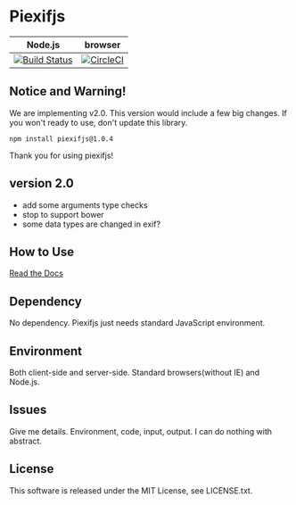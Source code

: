 Piexifjs
========

**Node.js**                                                                                                        |**browser**
-------------------------------------------------------------------------------------------------------------------|-----------
[![Build Status](https://travis-ci.org/hMatoba/piexifjs.svg?branch=2.0)](https://travis-ci.org/hMatoba/piexifjs)|[![CircleCI](https://circleci.com/gh/hMatoba/piexifjs/tree/2.0.svg?style=svg)](https://circleci.com/gh/hMatoba/piexifjs/tree/2.0)

Notice and Warning!
-------------------

We are implementing v2.0. This version would include a few big changes. If you won't ready to use, don't update this library.
 
```
npm install piexifjs@1.0.4
```
 
Thank you for using piexifjs!

version 2.0
-----------

- add some arguments type checks 
- stop to support bower
- some data types are changed in exif?

How to Use
----------

[Read the Docs](https://piexifjs.readthedocs.io/en/2.0/index.html)

Dependency
----------

No dependency. Piexifjs just needs standard JavaScript environment.

Environment
-----------

Both client-side and server-side. Standard browsers(without IE) and Node.js.

Issues
------

Give me details. Environment, code, input, output. I can do nothing with abstract.

License
-------

This software is released under the MIT License, see LICENSE.txt.
